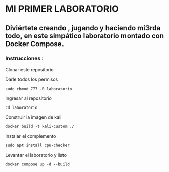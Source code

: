 # MI PRIMER LABORATORIO

## Diviértete creando , jugando y haciendo mi3rda todo, en este simpático laboratorio montado con Docker Compose.

### Instrucciones :

Clonar este repositorio

Darle todos los permisos

```
sudo chmod 777 -R laboratorio
```

Ingresar al repositorio
```
cd laboratorio
```
Construir la imagen de kali

```
docker build -t kali-custom ./
```

Instalar el complemento

```
sudo apt install cpu-checker
```

Levantar el laboratorio y listo

```
docker compose up -d --build
```

